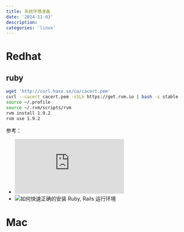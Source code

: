 ```yaml
---
title: 系统环境准备
date: '2014-11-03'
description: 
categories: 'linux'
---
```


# Redhat

## ruby

```bash
wget 'http://curl.haxx.se/ca/cacert.pem'
curl --cacert cacert.pem -sSLk https://get.rvm.io | bash -s stable
source ~/.profile
source ~/.rvm/scripts/rvm
rvm install 1.9.2
rvm use 1.9.2 
```

参考：  

* ![http 使用curl发起https请求](http://www.cnblogs.com/ainiaa/archive/2011/11/08/2241385.html)
* ![如何快速正确的安装 Ruby, Rails 运行环境](https://ruby-china.org/wiki/install_ruby_guide)

# Mac


